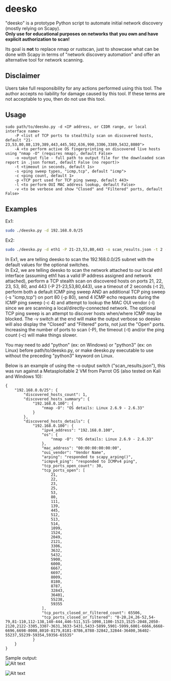 # deesko
"deesko" is a prototype Python script to automate initial network discovery (mostly relying on Scapy).  
**Only use for educational purposes on networks that you own and have explicit authorization to scan!**  

Its goal is **not** to replace nmap or rustscan, just to showcase what can be done with Scapy in terms of "network discovery automation" and offer an alternative tool for network scanning.  

## Disclaimer  
Users take full responsibility for any actions performed using this tool. The author accepts no liability for damage caused by this tool. If these terms are not acceptable to you, then do not use this tool.  

## Usage 
```text 
sudo path/to/deesko.py -d <IP address, or CIDR range, or local interface name>  
	-P <list of TCP ports to stealthily scan on discovered hosts, default "21-23,53,80,88,139,389,443,445,502,636,990,3306,3389,5432,8080">  
	-A <to perform active OS fingerprinting on discovered live hosts using "nmap -O" (requires nmap), default False>  
	-o <output file - full path to output file for the downloaded scan report in .json format, default False (no report)>  
	-t <timeout in seconds, default 1s>  
	-s <ping sweep types, "icmp,tcp", default "icmp">  
	-c <ping count, default 1>  
	-p <TCP port used for TCP ping sweep, default 443>  
	-l <to perform OUI MAC address lookup, default False>  
	-v <to be verbose and show "Closed" and "Filtered" ports, default False>  
```

## Examples  
Ex1: 
```bash
sudo ./deesko.py -d 192.168.0.0/25  
```
Ex2: 
```bash
sudo ./deesko.py -d eth1 -P 21-23,53,80,443 -o scan_results.json -t 2 -s "icmp,tcp" -c 4 -p 80 -l -v   
```
In Ex1, we are telling deesko to scan the 192.168.0.0/25 subnet with the default values for the optional switches.  
In Ex2, we are telling deesko to scan the network attached to our local eth1 interface (assuming eth1 has a valid IP address assigned and network attached), perform a TCP stealth scan on discovered hosts on ports 21, 22, 23, 53, 80, and 443 (-P 21-23,53,80,443), use a timeout of 2 seconds (-t 2), perform both a default ICMP ping sweep AND an additional TCP ping sweep (-s "icmp,tcp") on port 80 (-p 80), send 4 ICMP echo requests during the ICMP ping sweep (-c 4) and attempt to lookup the MAC OUI vendor (-l) since we are scanning a local/directly-connected network. The optional TCP ping sweep is an attempt to discover hosts when/where ICMP may be blocked. The -v switch at the end will make the output verbose so deesko will also display the "Closed" and "Filtered" ports, not just the "Open" ports.  
Increasing the number of ports to scan (-P), the timeout (-t) and/or the ping count (-c) will make things slower.  

You may need to add "python" (ex: on Windows) or "python3" (ex: on Linux) before path/to/deesko.py, or make deesko.py executable to use without the preceding "python3" keyword on Linux.

Below is an example of using the -o output switch ("scan_results.json"), this was run against a Metasploitable 2 VM from Parrot OS (also tested on Kali and Windows 10):  
```text  
{  
	"192.168.0.0/25": {  
		"discovered_hosts_count": 1,  
		"discovered_hosts_summary": {  
			"192.168.0.100": {  
				"nmap -O": "OS details: Linux 2.6.9 - 2.6.33"  
			}    
		},  
		"discovered_hosts_details": {  
			"192.168.0.100": {  
				"ipv4_address": "192.168.0.100",  
				"os": {  
					"nmap -O": "OS details: Linux 2.6.9 - 2.6.33"  
				},   
				"mac_address": "00:00:00:00:00:00",  
				"oui_vendor": "Vendor Name",  
				"arping": "responded to scapy_arping()",  
				"icmpv4_ping": "responded to ICMPv4 ping",  
				"tcp_ports_open_count": 30,   
				"tcp_ports_open": [  
					21,              
					22,  
					23,  
					25,  
					53,  
					80,  
					111,            
					139,   
					445,   
					512,   
					513,   
					514,   
					1099,   
					1524,   
					2049,   
					2121,   
					3306,   
					3632,   
					5432,   
					5900,   
					6000,   
					6667,   
					6697,   
					8009,   
					8180,   
					8787,   
					32843,   
					36401,   
					55238,   
					59355   
                ],  
                "tcp_ports_closed_or_filtered_count": 65506,   
                "tcp_ports_closed_or_filtered": "0-20,24,26-52,54-79,81-110,112-138,140-444,446-511,515-1098,1100-1523,1525-2048,2050-2120,2122-3305,3307-3631,3633-5431,5433-5899,5901-5999,6001-6666,6668-6696,6698-8008,8010-8179,8181-8786,8788-32842,32844-36400,36402-55237,55239-59354,59356-65535"   
            }  
    }  
}  
```
Sample output:  
![Alt text](../assets/deesko_run_on_metasploitable_2.png?raw=true "deesko command example")

![Alt text](../assets/deesko_on_metasploitable_2.png?raw=true "deesko sample output")